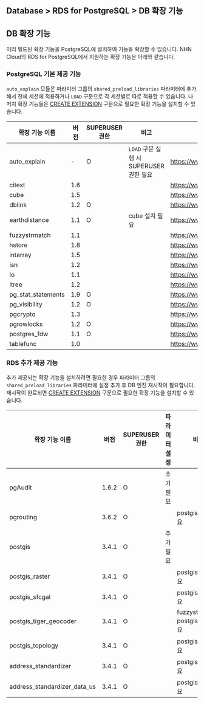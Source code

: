 ## Database > RDS for PostgreSQL > DB 확장 기능

## DB 확장 기능
미리 빌드된 확장 기능을 PostgreSQL에 설치하여 기능을 확장할 수 있습니다. NHN Cloud의 RDS for PostgreSQL에서 지원하는 확장 기능은 아래와 같습니다.

### PostgreSQL 기본 제공 기능

`auto_explain` 모듈은 파라미터 그룹의 `shared_preload_libraries` 파라미터에 추가해서 전체 세션에 적용하거나 `LOAD` 구문으로 각 세션별로 따로 적용할 수 있습니다. 나머지 확장 기능들은 [CREATE EXTENSION](https://www.postgresql.org/docs/14/sql-createextension.html) 구문으로 필요한 확장 기능을 설치할 수 있습니다.

| 확장 기능 이름           | 버전  | SUPERUSER 권한 | 비고                            | 홈페이지                                                     |
|--------------------|-----|--------------|-------------------------------|----------------------------------------------------------|
| auto_explain       | -   | O            | `LOAD` 구문 실행 시 SUPERUSER 권한 필요 | https://www.postgresql.org/docs/14/auto-explain.html     |
| citext             | 1.6 |              |                               | https://www.postgresql.org/docs/14/citext.html           |
| cube               | 1.5 |              |                               | https://www.postgresql.org/docs/14/cube.html             |
| dblink             | 1.2 | O            |                               | https://www.postgresql.org/docs/14/dblink.html           |
| earthdistance      | 1.1 | O            | cube 설치 필요                    | https://www.postgresql.org/docs/14/earthdistance.html    |
| fuzzystrmatch      | 1.1 |              |                               | https://www.postgresql.org/docs/14/fuzzystrmatch.html    |
| hstore             | 1.8 |              |                               | https://www.postgresql.org/docs/14/hstore.html           |
| intarray           | 1.5 |              |                               | https://www.postgresql.org/docs/14/intarray.html         |
| isn                | 1.2 |              |                               | https://www.postgresql.org/docs/14/isn.html              |
| lo                 | 1.1 |              |                               | https://www.postgresql.org/docs/14/lo.html               |
| ltree              | 1.2 |              |                               | https://www.postgresql.org/docs/14/ltree.html            |
| pg_stat_statements | 1.9 | O            |                               | https://www.postgresql.org/docs/14/pgstatstatements.html |
| pg_visibility      | 1.2 | O            |                               | https://www.postgresql.org/docs/14/pgvisibility.html     |
| pgcrypto           | 1.3 |              |                               | https://www.postgresql.org/docs/14/pgcrypto.html         |
| pgrowlocks         | 1.2 | O            |                               | https://www.postgresql.org/docs/14/pgrowlocks.html       |
| postgres_fdw       | 1.1 | O            |                               | https://www.postgresql.org/docs/14/postgres-fdw.html     |
| tablefunc          | 1.0 |              |                               | https://www.postgresql.org/docs/14/tablefunc.html        |

### RDS 추가 제공 기능

추가 제공되는 확장 기능을 설치하려면 필요한 경우 파라미터 그룹의 `shared_preload_libraries` 파라미터에 설정 추가 후 DB 엔진 재시작이 필요합니다. 재시작이 완료되면 [CREATE EXTENSION](https://www.postgresql.org/docs/14/sql-createextension.html) 구문으로 필요한 확장 기능을 설치할 수 있습니다.

| 확장 기능 이름                     | 버전    | SUPERUSER 권한 | 파라미터 설정 | 비고                           | 홈페이지                               |
|------------------------------|-------|--------------|---------|------------------------------|------------------------------------|
| pgAudit                      | 1.6.2 | O            | 추가 필요   |                              | https://www.pgaudit.org/           |
| pgrouting                    | 3.6.2 | O            |         | postgis 설치 필요                | https://pgrouting.org/             |
| postgis                      | 3.4.1 | O            | 추가 필요   |                              | https://postgis.net/               |
| postgis_raster               | 3.4.1 | O            |         | postgis 설치 필요                |                                    |
| postgis_sfcgal               | 3.4.1 | O            |         | postgis 설치 필요                |                                    |
| postgis_tiger_geocoder       | 3.4.1 | O            |         | fuzzystrmatch, postgis 설치 필요 |                                    |
| postgis_topology             | 3.4.1 | O            |         | postgis 설치 필요                |                                    |
| address_standardizer         | 3.4.1 | O            |         | postgis 설치 필요                |                                    |
| address_standardizer_data_us | 3.4.1 | O            |         | postgis 설치 필요                |                                    |
